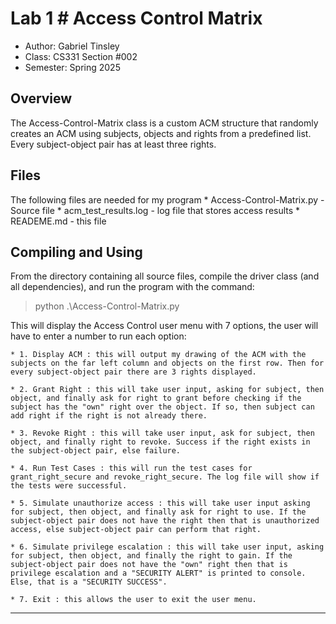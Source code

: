 # Lab 1 # Access Control Matrix

* Author: Gabriel Tinsley
* Class: CS331 Section #002
* Semester: Spring 2025

## Overview
The Access-Control-Matrix class is a custom ACM structure that randomly creates an ACM using subjects, objects and rights from a predefined list. Every subject-object pair has at least three rights.

## Files
The following files are needed for my program
    * Access-Control-Matrix.py - Source file
    * acm_test_results.log - log file that stores access results
    * READEME.md - this file

## Compiling and Using
From the directory containing all source files, compile the driver class (and all dependencies), and run the program with the command:
> python .\Access-Control-Matrix.py

This will display the Access Control user menu with 7 options, the user will have to enter a number to run each option:

    * 1. Display ACM : this will output my drawing of the ACM with the subjects on the far left column and objects on the first row. Then for every subject-object pair there are 3 rights displayed.

    * 2. Grant Right : this will take user input, asking for subject, then object, and finally ask for right to grant before checking if the subject has the "own" right over the object. If so, then subject can add right if the right is not already there.

    * 3. Revoke Right : this will take user input, ask for subject, then object, and finally right to revoke. Success if the right exists in the subject-object pair, else failure.

    * 4. Run Test Cases : this will run the test cases for grant_right_secure and revoke_right_secure. The log file will show if the tests were successful.

    * 5. Simulate unauthorize access : this will take user input asking for subject, then object, and finally ask for right to use. If the subject-object pair does not have the right then that is unauthorized access, else subject-object pair can perform that right.

    * 6. Simulate privilege escalation : this will take user input, asking for subject, then object, and finally the right to gain. If the subject-object pair does not have the "own" right then that is privilege escalation and a "SECURITY ALERT" is printed to console. Else, that is a "SECURITY SUCCESS".

    * 7. Exit : this allows the user to exit the user menu.
----------
